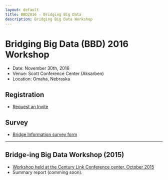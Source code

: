 ```yaml
---
layout: default
title: BBD2016 - Bridging Big Data
description: Bridging Big Data Workshop
---
```


# Bridging Big Data (BBD) 2016 Workshop
* Date: November 30th, 2016
* Venue: Scott Conference Center (Aksarben)
* Location: Omaha, Nebraska

## Registration

* [Request an Invite](http://bridgingbigdata.eventbrite.com)

## Survey

* [Bridge Information survey form](https://goo.gl/forms/B3YojusikMTXNYwK2)

---

## Bridge-ing Big Data Workshop (2015)

* [Workshop held at the Century Link Conference center, October 2015](http://engineering.unl.edu/bridging-big-data-workshop/)
* Summary report (comming soon).
